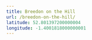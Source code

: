 ```yaml
---
title: Breedon on the Hill
url: /breedon-on-the-hill/
latitude: 52.801397200000004
longitude: -1.4001818000000001
---
```

